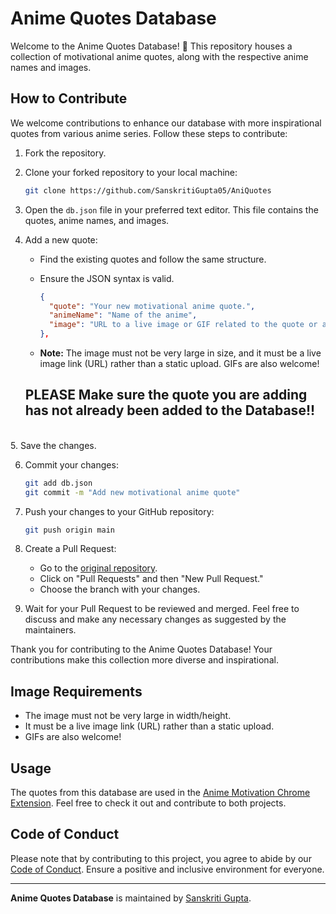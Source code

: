 # Anime Quotes Database

Welcome to the Anime Quotes Database! 🌟 This repository houses a collection of motivational anime quotes, along with the respective anime names and images.

## How to Contribute

We welcome contributions to enhance our database with more inspirational quotes from various anime series. Follow these steps to contribute:

1. Fork the repository.

2. Clone your forked repository to your local machine:

   ```bash
   git clone https://github.com/SanskritiGupta05/AniQuotes
   ```

3. Open the `db.json` file in your preferred text editor. This file contains the quotes, anime names, and images.

4. Add a new quote:

   - Find the existing quotes and follow the same structure.
   - Ensure the JSON syntax is valid.

     ```json
     {
       "quote": "Your new motivational anime quote.",
       "animeName": "Name of the anime",
       "image": "URL to a live image or GIF related to the quote or anime (not too large in size)"
     },
     ```

   - **Note:** The image must not be very large in size, and it must be a live image link (URL) rather than a static upload. GIFs are also welcome!
   ## **PLEASE Make sure the quote you are adding has not already been added to the Database!!**
<br>
5. Save the changes.

6. Commit your changes:

   ```bash
   git add db.json
   git commit -m "Add new motivational anime quote"
   ```

7. Push your changes to your GitHub repository:

   ```bash
   git push origin main
   ```

8. Create a Pull Request:

   - Go to the [original repository](https://github.com/SanskritiGupta05/AniQuotes).
   - Click on "Pull Requests" and then "New Pull Request."
   - Choose the branch with your changes.

9. Wait for your Pull Request to be reviewed and merged. Feel free to discuss and make any necessary changes as suggested by the maintainers.

Thank you for contributing to the Anime Quotes Database! Your contributions make this collection more diverse and inspirational.

## Image Requirements

- The image must not be very large in width/height.
- It must be a live image link (URL) rather than a static upload.
- GIFs are also welcome!

## Usage

The quotes from this database are used in the [Anime Motivation Chrome Extension](). Feel free to check it out and contribute to both projects.

## Code of Conduct

Please note that by contributing to this project, you agree to abide by our [Code of Conduct](CODE_OF_CONDUCT.md). Ensure a positive and inclusive environment for everyone.

---

**Anime Quotes Database** is maintained by [Sanskriti Gupta](https://github.com/SanskritiGupta05).
